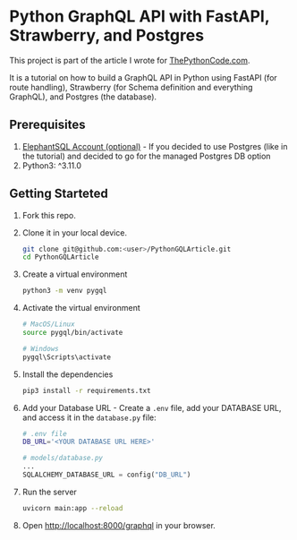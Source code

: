 # Python GraphQL API with FastAPI, Strawberry, and Postgres

This project is part of the article I wrote for [ThePythonCode.com](https://thepythoncode.com).

It is a tutorial on how to build a GraphQL API in Python using FastAPI (for route handling), Strawberry (for Schema definition and everything GraphQL), and Postgres (the database).

## Prerequisites

1. [ElephantSQL Account (optional)](https://www.elephantsql.com/) - If you decided to use Postgres (like in the tutorial) and decided to go for the managed Postgres DB option
2. Python3: ^3.11.0

## Getting Starteted

1. Fork this repo.
2. Clone it in your local device.

   ```bash
   git clone git@github.com:<user>/PythonGQLArticle.git
   cd PythonGQLArticle
   ```

3. Create a virtual environment

   ```bash
   python3 -m venv pygql
   ```

4. Activate the virtual environment

   ```bash
   # MacOS/Linux
   source pygql/bin/activate

   # Windows
   pygql\Scripts\activate
   ```

5. Install the dependencies

   ```bash
   pip3 install -r requirements.txt
   ```

6. Add your Database URL - Create a `.env` file, add your DATABASE URL, and access it in the `database.py` file:

   ```bash
   # .env file
   DB_URL='<YOUR DATABASE URL HERE>'
   ```

   ```python
   # models/database.py
   ...
   SQLALCHEMY_DATABASE_URL = config("DB_URL")
   ```

7. Run the server

   ```bash
   uvicorn main:app --reload
   ```

8. Open [http://localhost:8000/graphql](http://localhost:8000/graphql) in your browser.
